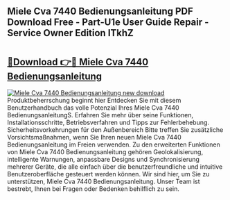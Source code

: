 ## Miele Cva 7440 Bedienungsanleitung PDF Download Free - Part-U1e User Guide Repair - Service Owner Edition ITkhZ

# <h2><a href="http://df61nxa.blite.top/?on=Miele+Cva+7440+Bedienungsanleitung">🔗Download 👉🔴 Miele Cva 7440 Bedienungsanleitung</a></h2>

[![Miele Cva 7440 Bedienungsanleitung new download](https://i.imgur.com/lujVjoI.png)](http://df61nxa.blite.top/?on=Miele+Cva+7440+Bedienungsanleitung)
Produktbeherrschung beginnt hier Entdecken Sie mit diesem Benutzerhandbuch das volle Potenzial Ihres Miele Cva 7440 BedienungsanleitungS. Erfahren Sie mehr über seine Funktionen, Installationsschritte, Betriebsverfahren und Tipps zur Fehlerbehebung. Sicherheitsvorkehrungen für den Außenbereich Bitte treffen Sie zusätzliche Vorsichtsmaßnahmen, wenn Sie Ihren neuen Miele Cva 7440 Bedienungsanleitung im Freien verwenden. Zu den erweiterten Funktionen von Miele Cva 7440 Bedienungsanleitung gehören Geolokalisierung, intelligente Warnungen, anpassbare Designs und Synchronisierung mehrerer Geräte, die alle einfach über die benutzerfreundliche und intuitive Benutzeroberfläche gesteuert werden können. Wir sind hier, um Sie zu unterstützen, Miele Cva 7440 Bedienungsanleitung. Unser Team ist bestrebt, Ihnen bei Fragen oder Bedenken behilflich zu sein.
